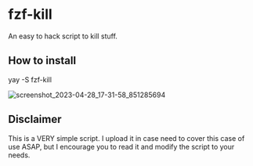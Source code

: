 # fzf-kill
An easy to hack script to kill stuff. 

## How to install

yay -S fzf-kill

![screenshot_2023-04-28_17-31-58_851285694](https://user-images.githubusercontent.com/3357792/235190707-3bb85f0a-c67f-43df-b2b7-48d9eee11621.png)

## Disclaimer
This is a VERY simple script. I upload it in case need to cover this case of use ASAP, but I encourage you to read it and modify the script to your needs.
